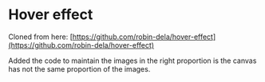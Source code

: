 # Hover effect

Cloned from here: [https://github.com/robin-dela/hover-effect](https://github.com/robin-dela/hover-effect)


Added the code to maintain the images in the right proportion is the canvas has not the same proportion of the images.